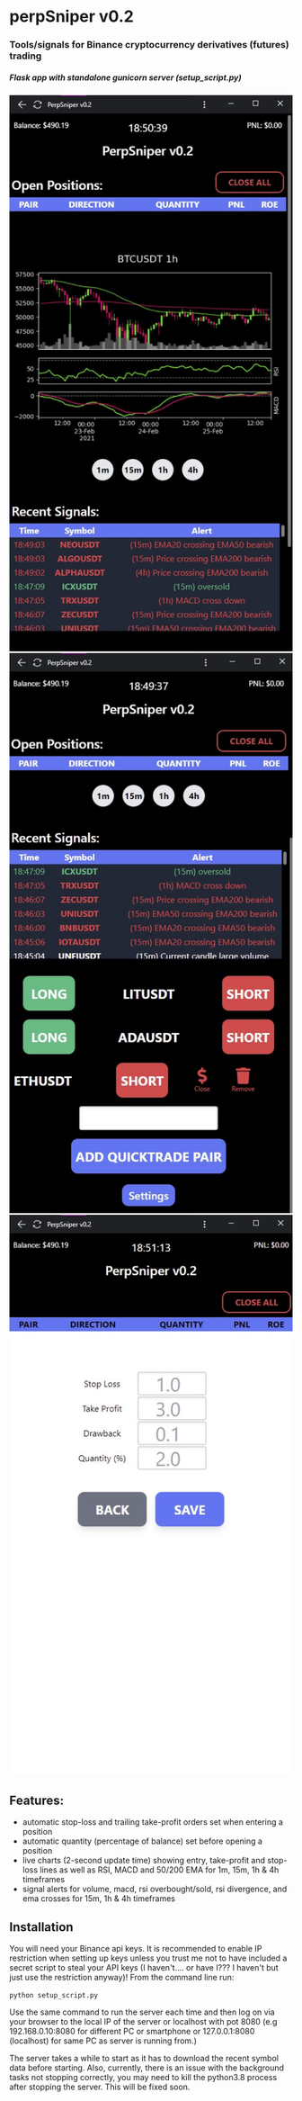 # perpSniper v0.2
### Tools/signals for Binance cryptocurrency derivatives (futures) trading
##### Flask app with standalone gunicorn server (setup_script.py)

![Main Screen](screenshots/mainscreen_top.jpg)
![Main Screen](screenshots/mainscreen_bottom.jpg)
![Settings Screen](screenshots/settings.jpg)

## Features:
- automatic stop-loss and trailing take-profit orders set when entering a position
- automatic quantity (percentage of balance) set before opening a position
- live charts (2-second update time) showing entry, take-profit and stop-loss lines as well as RSI, MACD and 50/200 EMA for 1m, 15m, 1h & 4h timeframes
- signal alerts for volume, macd, rsi overbought/sold, rsi divergence, and ema crosses for 15m, 1h & 4h timeframes


## Installation
You will need your Binance api keys. It is recommended to enable IP restriction when setting up keys unless you trust me not to have included a secret script to steal your API keys (I haven't.... or have I??? I haven't but just use the restriction anyway)! From the command line run:

`python setup_script.py`

Use the same command to run the server each time and then log on via your browser to the local IP of the server or localhost with pot 8080 (e.g 192.168.0.10:8080 for different PC or smartphone or 127.0.0.1:8080 (localhost) for same PC as server is running from.)

The server takes a while to start as it has to download the recent symbol data before starting. Also, currently, there is an issue with the background tasks not stopping correctly, you may need to kill the python3.8 process after stopping the server. This will be fixed soon.
